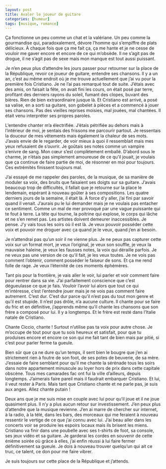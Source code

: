 ```yaml
---
layout: post
title: Avaler le joueur de guitare
categories: [humeur]
tags: [musique, romance]
---
```


Ça fonctionne un peu comme un chat et la valériane. Un peu comme la gourmandise qui, paradoxalement, dévore l’homme qui s’empiffre de plats délicieux. À chaque fois que ça me fait ça, ça me hante et je ne cesse de vouloir me gaver encore et encore de ce qui m’obsède. Il ne s’agit pas de drogue, il ne s’agit pas de sexe mais mon manque est tout aussi puissant.

Je n’en peux plus d’attendre les jours passer pour retourner sur la place de la République, revoir ce joueur de guitare, entendre ses chansons. Il y a un an, c’est au même endroit où je me trouve actuellement que j’ai vu pour la première fois Cristiano. Je ne l’ai pas remarqué tout de suite. J’étais avec des amis, on faisait la fête, on avait fini les cours, on était posé par terre, profitant des derniers rayons du soleil, fumant des clopes, buvant des bières. Rien de bien extraordinaire jusque là. Et Cristiano est arrivé, a posé sa valise, en a sorti sa guitare, son gobelet à pièces et a commencé à jouer ses chansons. Pas des vieilles reprises moisies, mal jouées, mal chantées. Il était venu interpréter ses propres paroles.

L’entendre chanter m’a électrifiée. J’étais pétrifiée au dehors mais à l’intérieur de moi, je sentais des frissons me parcourir partout. Je ressentais la douceur de mes vêtements mais également la chaleur de ses mots. J’avais envie de le regarder, de voir mieux à quoi il ressemblait mais mes yeux refusaient de s’ouvrir. Je goûtais ses notes comme un vampire s’enivre de sang. Mon cœur s’est complètement emballé. D’abord sous le charme, je n’étais pas simplement amoureuse de ce qu’il jouait, je voulais que ça continue de faire partie de moi, de résonner en moi pour toujours.
Ces extrémités finissent toujours mal.

J’ai essayé de me rappeler des paroles, de la musique, de sa manière de moduler sa voix, des bruits que faisaient ses doigts sur sa guitare. J’avais beaucoup trop de difficultés, il fallait que je retourne sur la place le lendemain, espérant à nouveau goûter à ses compositions. Les quatre derniers jours de la semaine, il était là. À force d’y aller, j’ai fini par savoir quand il venait. J’aurais pu le lui demander mais je ne voulais pas entacher ce sentiment. Comme un mal de mer provoqué par une vague puissante qui te fout à terre. La tête qui tourne, la poitrine qui explose, le corps qui lâche et ne s’en remet pas. Les artistes doivent demeurer inaccessibles. Je pense. J’y vais tous les soirs où il est là. Je veux pouvoir posséder cette voix et pouvoir me droguer avec ça quand je le veux, quand j’en ai besoin.

Je n’attendrai pas qu’un soir il ne vienne plus. Je ne peux pas capturer cette voix sur un format mort, je veux l’original, je veux son souffle, je veux la mauvaise haleine, je veux les fausses notes, la voix qui déraille parfois. Je ne veux pas une version de ce qu’il fait, je les veux toutes. Je ne vois pas comment l’obtenir, comment posséder le faiseur de sons. Et ça me rend folle de rage. Je veux l’éternité de ces moments éphémères.

Tant pis pour la frontière, je vais aller le voir, lui parler et voir comment faire pour rentrer dans sa vie. J’ai parfaitement conscience que c’est dégueulasse ce que je fais. Vouloir l’avoir lui alors que tout ce qui m’intéresse, c’est l’entendre jouer mais je ne vois pas comment faire autrement. C’est dur. C’est dur parce qu’il n’est pas du tout mon genre et qu’il est stupide. Il n’est pas drôle, n’a aucune culture. Il chante pour se faire du fric et en définitive, j’apprends même qu’il chante les chansons que son frère a composé pour lui. Il y a longtemps. Et le frère est resté dans l’Italie natale de Cristiano.

Chante Ciccio, chante ! Surtout n’utilise pas ta voix pour autre chose. Je m’occupe de tout pour que tu sois heureux et satisfait, pour que tu produises encore et encore ce son qui me fait tant de bien mais par pitié, si c’est pour parler ferme ta gueule.

Bien sûr que ça ne dure qu’un temps, il sent bien le bougre que j’en ai strictement rien à foutre de son foot, de ses potes de beuverie, de sa mère. J’essaie de faire semblant pour qu’il me chante la sérénade tous les soirs dans notre appartement minuscule au loyer hors de prix dans cette capitale obscène. Tous mes camarades fac ont fui la ville d’ailleurs, depuis longtemps. J’aimerais faire pareil mais il faudrait embarquer Cristiano. Et lui, il veut rester à Paris. Mais tant que Cristiano chante et ne parle pas, je suis aux anges. Allez chante putain !

Deux ans que je me suis mise en couple avec lui pour qu’il joue et il ne joue quasiment plus. Il n’y a plus aucun retour sur investissement. J’en peux plus d’attendre que la musique revienne. J’en ai marre de chercher sur internet, à la radio, à la télé, dans les bars, des morceaux qui me feraient à nouveau ressentir le vertige de ce que j’ai connu avec lui. J’ai beau aller dans les concerts voir se produire les espoirs locaux mais ils brisent les miens. Cristiano va finir dans une poubelle avec ses t-shirts de foot, sa console, ses jeux vidéo et sa guitare. Je garderai les cordes en souvenir de cette énième soirée où grâce à elles, j’ai enfin réussi à lui faire fermer définitivement sa gueule. Je dois à nouveau trouver quelqu’un qui ait ce truc, ce talent, ce don pour me faire vibrer.

Je suis toujours sur cette place de la République et j’attends.
